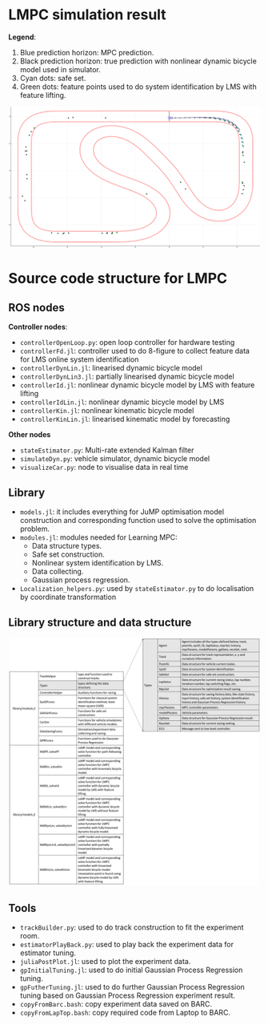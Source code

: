 # LMPC simulation result
**Legend**:

1. Blue prediction horizon: MPC prediction.
2. Black prediction horizon: true prediction with nonlinear dynamic bicycle model used in simulator.
3. Cyan dots: safe set.
4. Green dots: feature points used to do system identification by LMS with feature lifting.
<p align="center">
<img src="./results/dyn_iden.gif" width="1000" />
</p>

# Source code structure for LMPC

## ROS nodes

**Controller nodes**:

- `controllerOpenLoop.py`: open loop controller for hardware testing
- `controllerFd.jl`: controller used to do 8-figure to collect feature data for LMS online system identification
- `controllerDynLin.jl`: linearised dynamic bicycle model
- `controllerDynLin3.jl`: partially linearised dynamic bicycle model
- `controllerId.jl`: nonlinear dynamic bicycle model by LMS with feature lifting
- `controllerIdLin.jl`: nonlinear dynamic bicycle model by LMS
- `controllerKin.jl`: nonlinear kinematic bicycle model
- `controllerKinLin.jl`: linearised kinematic model by forecasting

**Other nodes**

- `stateEstimator.py`: Multi-rate extended Kalman filter
- `simulateDyn.py`: vehicle simulator, dynamic bicycle model
- `visualizeCar.py`: node to visualise data in real time

## Library

- `models.jl`: it includes everything for JuMP optimisation model construction and corresponding function used to solve the optimisation problem.
- `modules.jl`: modules needed for Learning MPC: 
	- Data structure types. 
	- Safe set construction.
	- Nonlinear system identification by LMS.
	- Data collecting.
	- Gaussian process regression.
- `Localization_helpers.py`: used by `stateEstimator.py` to do localisation by coordinate transformation

## Library structure and data structure
<p align="center">
<img src="./results/library_data_structure.png" width="500" />
</p>

## Tools
- `trackBuilder.py`: used to do track construction to fit the experiment room.
- `estimatorPlayBack.py`: used to play back the experiment data for estimator tuning.
- `juliaPostPlot.jl`: used to plot the experiment data.
- `gpInitialTuning.jl`: used to do initial Gaussian Process Regression tuning.
- `gpFutherTuning.jl`: used to do further Gaussian Process Regression tuning based on Gaussian Process Regression experiment result.
- `copyFromBarc.bash`: copy experiment data saved on BARC.
- `copyFromLapTop.bash`: copy required code from Laptop to BARC.



